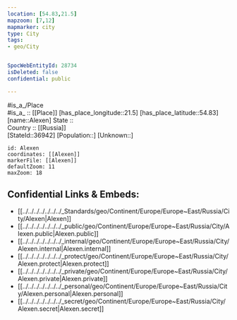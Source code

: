 ```yaml
---
location: [54.83,21.5] 
mapzoom: [7,12] 
mapmarker: city 
type: City
tags:
- geo/City


SpocWebEntityId: 28734
isDeleted: false
confidential: public

---
```

#is_a_/Place  
#is_a_ :: [[Place]] 
[has_place_longitude::21.5] 
[has_place_latitude::54.83] 
[name::Alexen] 
State ::  
Country :: [[Russia]]  
[StateId::36942] 
[Population::] 
[Unknown::] 


```leaflet
id: Alexen
coordinates: [[Alexen]] 
markerFile: [[Alexen]] 
defaultZoom: 11 
maxZoom: 18
```


## Confidential Links & Embeds: 
- [[../../../../../../../_Standards/geo/Continent/Europe/Europe~East/Russia/City/Alexen|Alexen]] 
- [[../../../../../../../_public/geo/Continent/Europe/Europe~East/Russia/City/Alexen.public|Alexen.public]] 
- [[../../../../../../../_internal/geo/Continent/Europe/Europe~East/Russia/City/Alexen.internal|Alexen.internal]] 
- [[../../../../../../../_protect/geo/Continent/Europe/Europe~East/Russia/City/Alexen.protect|Alexen.protect]] 
- [[../../../../../../../_private/geo/Continent/Europe/Europe~East/Russia/City/Alexen.private|Alexen.private]] 
- [[../../../../../../../_personal/geo/Continent/Europe/Europe~East/Russia/City/Alexen.personal|Alexen.personal]] 
- [[../../../../../../../_secret/geo/Continent/Europe/Europe~East/Russia/City/Alexen.secret|Alexen.secret]] 
